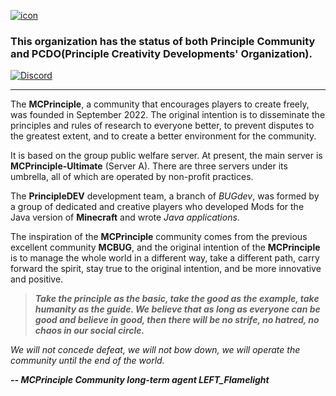 <a href="https://principlecreativity.github.io">![icon](https://github.com/PrincipleCreativity/.github/blob/main/pictures/icon.png)</a>

### This organization has the status of both Principle Community and PCDO(Principle Creativity Developments' Organization).  

<a href="https://discord.gg/48F8eF5Yra"><img alt="Discord" src="https://img.shields.io/discord/1066632898515578931?color=4a0080&label=discordcommunity&style=for-the-badge"></a>

----

The **MCPrinciple**, a community that encourages players to create freely, was founded in September 2022. The original intention is to disseminate the principles and rules of research to everyone better, to prevent disputes to the greatest extent, and to create a better environment for the community.  

It is based on the group public welfare server. At present, the main server is **MCPrinciple-Ultimate** (Server A). There are three servers under its umbrella, all of which are operated by non-profit practices.  

The **PrincipleDEV** development team, a branch of *BUGdev*, was formed by a group of dedicated and creative players who developed Mods for the Java version of **Minecraft** and wrote *Java applications*.  

The inspiration of the **MCPrinciple** community comes from the previous excellent community **MCBUG**, and the original intention of the **MCPrinciple** is to manage the whole world in a different way, take a different path, carry forward the spirit, stay true to the original intention, and be more innovative and positive.  

> ***Take the principle as the basic, take the good as the example, take humanity as the guide. We believe that as long as everyone can be good and believe in good, then there will be no strife, no hatred, no chaos in our social circle.***  

*We will not concede defeat, we will not bow down, we will operate the community until the end of the world.*  


***-- MCPrinciple Community long-term agent LEFT_Flamelight***  
